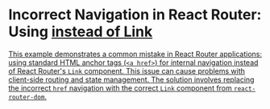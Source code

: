 # Incorrect Navigation in React Router: Using <a href> instead of Link

This example demonstrates a common mistake in React Router applications: using standard HTML anchor tags (`<a href>`) for internal navigation instead of React Router's `Link` component. This issue can cause problems with client-side routing and state management.  The solution involves replacing the incorrect `href` navigation with the correct `Link` component from `react-router-dom`.